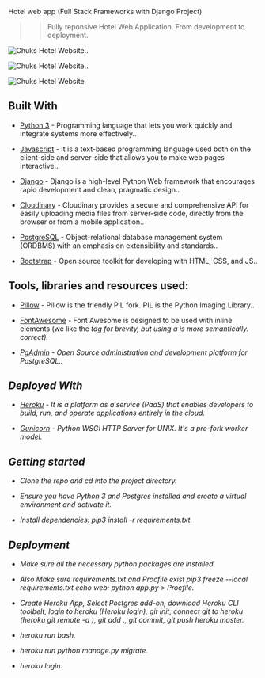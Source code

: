Hotel web app (Full Stack Frameworks with Django Project)

> > Fully reponsive Hotel Web Application. From development to deployment.

<img src="https://res.cloudinary.com/chuksmbanaso/image/upload/v1640566987/media/Manager/Screenshot_44_aboygz.png" title="Hotel Django" alt="Chuks Hotel Website">..

<img src="https://res.cloudinary.com/chuksmbanaso/image/upload/v1640567120/media/Manager/Screenshot_45_g6xhed.png" title="Hotel Django" alt="Chuks Hotel Website">..

<img src="https://res.cloudinary.com/chuksmbanaso/image/upload/v1640567199/media/Manager/Screenshot_46_czr36w.png" title="Hotel Django" alt="Chuks Hotel Website">

## Built With

- [Python 3](https://www.python.org/) - Programming language that lets you work quickly and integrate systems more effectively..

- [Javascript](https://www.javascript.com) - It is a text-based programming language used both on the client-side and server-side that allows you to make web pages interactive..

- [Django](https://www.djangoproject.com/) - Django is a high-level Python Web framework that encourages rapid development and clean, pragmatic design..

- [Cloudinary](https://cloudinary.com/) - Cloudinary provides a secure and comprehensive API for easily uploading media files from server-side code, directly from the browser or from a mobile application..

- [PostgreSQL](https://www.postgresql.org/) - Object-relational database management system (ORDBMS) with an emphasis on extensibility and standards..

- [Bootstrap](https://getbootstrap.com/) - Open source toolkit for developing with HTML, CSS, and JS..

## Tools, libraries and resources used:

- [Pillow](https://pillow.readthedocs.io/en/5.3.x/) - Pillow is the friendly PIL fork. PIL is the Python Imaging Library..

- [FontAwesome](https://fontawesome.com/) -  Font Awesome is designed to be used with inline elements (we like the <i> tag for brevity, but using a <span> is more semantically. correct).

- [PgAdmin](https://www.pgadmin.org/) - Open Source administration and development platform for PostgreSQL..

## Deployed With

- [Heroku](https://www.heroku.com/) - It is a platform as a service (PaaS) that enables developers to build, run, and operate applications entirely in the cloud.

- [Gunicorn](https://gunicorn.org/) - Python WSGI HTTP Server for UNIX. It's a pre-fork worker model.

## Getting started

- Clone the repo and cd into the project directory.

- Ensure you have Python 3 and Postgres installed and create a virtual environment and activate it.

- Install dependencies: pip3 install -r requirements.txt.

## Deployment

- Make sure all the necessary python packages are installed.

- Also Make sure requirements.txt and Procfile exist pip3 freeze --local requirements.txt echo web: python app.py > Procfile.

- Create Heroku App, Select Postgres add-on, download Heroku CLI toolbelt, login to heroku (Heroku login), git init, connect git to heroku (heroku git remote -a ), git add ., git commit, git push heroku master.

- heroku run bash.

- heroku run python manage.py migrate.

- heroku login.
